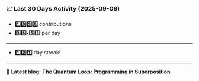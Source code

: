 <!--START_STATS-->
### 📈 Last 30 Days Activity (2025-09-09)  
- **1️⃣0️⃣9️⃣6️⃣** contributions  
- **3️⃣6️⃣•5️⃣3️⃣** per day
---
- **1️⃣0️⃣1️⃣** day streak!
---
📝 **Latest blog:** [**The Quantum Loop: Programming in Superposition**](https://andriak.com/blog/quantum-loop)
<!--END_STATS-->
